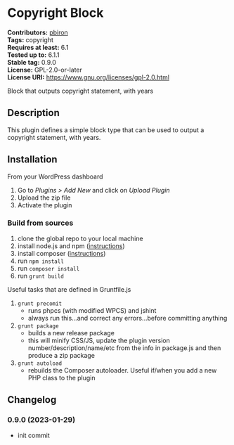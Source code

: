 # Copyright Block #

**Contributors:** [pbiron](https://profiles.wordpress.org/pbiron)  
**Tags:** copyright  
**Requires at least:** 6.1  
**Tested up to:** 6.1.1  
**Stable tag:** 0.9.0  
**License:** GPL-2.0-or-later  
**License URI:** https://www.gnu.org/licenses/gpl-2.0.html  

Block that outputs copyright statement, with years

## Description ##

This plugin defines a simple block type that can be used to output a copyright statement, with years.

## Installation ##

From your WordPress dashboard

1. Go to _Plugins > Add New_ and click on _Upload Plugin_
2. Upload the zip file
3. Activate the plugin

### Build from sources ###

1. clone the global repo to your local machine
2. install node.js and npm ([instructions](https://docs.npmjs.com/downloading-and-installing-node-js-and-npm))
3. install composer ([instructions](https://getcomposer.org/download/))
4. run `npm install`
5. run `composer install`
6. run `grunt build`

Useful tasks that are defined in Gruntfile.js

1. `grunt precomit`
    * runs phpcs (with modified WPCS) and jshint
    * always run this...and correct any errors...before committing anything
2. `grunt package`
    * builds a new release package
    * this will minify CSS/JS, update the plugin version number/description/name/etc from the info in package.js and then produce a zip package
3. `grunt autoload`
    * rebuilds the Composer autoloader.  Useful if/when you add a new PHP class to the plugin

## Changelog ##

### 0.9.0 (2023-01-29) ###

* init commit
